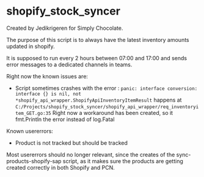 # shopify_stock_syncer
Created by Jedikrigeren for Simply Chocolate.

The purpose of this script is to always have the latest inventory amounts updated in shopify.

It is supposed to run every 2 hours between 07:00 and 17:00 and sends error messages to a dedicated channels in teams.

Right now the known issues are:
  - Script sometimes crashes with the error : `panic: interface conversion: interface {} is nil, not *shopify_api_wrapper.ShopifyApiInventoryItemResult`
    happens at `C:/Projects/shopify_stock_syncer/shopify_api_wrapper/req_inventoryitem_GET.go:35`
    Right now a workaround has been created, so it fmt.Println the error instead of log.Fatal

Known usererrors: 
  - Product is not tracked but should be tracked

Most usererrors should no longer relevant, since the creates of the sync-products-shopify-sap script, as it makes sure the products are getting created correctly in both Shopify and PCN.

